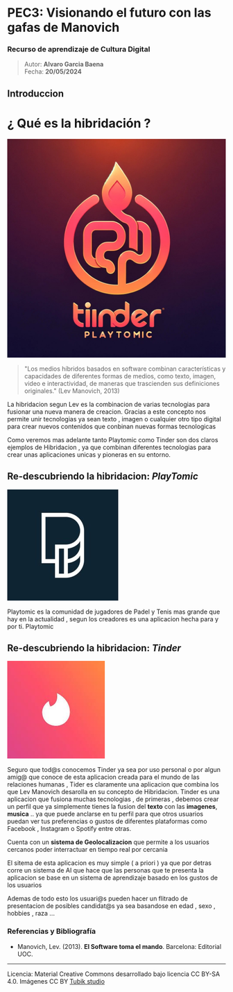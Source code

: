 # PEC3: Visionando el futuro con las gafas de Manovich 

### Recurso de aprendizaje de Cultura Digital 


>Autor: **Alvaro Garcia Baena**          
Fecha: **20/05/2024**







## Introduccion
# ¿ Qué es la hibridación ?
![Cultura Digital](fusion.png)

>"Los medios híbridos basados en software combinan características y capacidades de diferentes formas de medios, como texto, imagen, video e interactividad, de maneras que trascienden sus definiciones originales."
>(Lev Manovich, 2013)

La hibridacion segun Lev es la combinacion de varias tecnologias para fusionar una nueva manera de creacion.
Gracias a este concepto nos permite unir tecnologias ya sean texto , imagen o cualquier otro tipo digital para crear nuevos contenidos que conbinan nuevas formas tecnologicas

Como veremos mas adelante tanto Playtomic como Tinder son dos claros ejemplos de Hibridacion , ya que combinan diferentes tecnologias para crear unas aplicaciones unicas y pioneras en su entorno.



## Re-descubriendo la hibridacion: _PlayTomic_
![Cultura Digital](Playtomic.jpg)

Playtomic es la comunidad de jugadores de Padel y Tenis mas grande que hay en la actualidad , segun los creadores es una aplicacion hecha para y por ti. 
Playtomic 


## Re-descubriendo la hibridacion: _Tinder_
![Cultura Digital](Tinder.jpg)

Seguro que tod@s conocemos Tinder ya sea por uso personal o por algun amig@ que conoce de esta aplicacion creada para el mundo de las relaciones humanas , Tider es claramente una aplicacion que combina los que Lev Manovich desarolla en su concepto de Hibridacion.
Tinder es una aplicacion que fusiona muchas tecnologias , de primeras , debemos crear un perfil que ya simplemente tienes la fusion del **texto** con las **imagenes**, **musica** .. ya que puede anclarse en tu perfil para que otros usuarios puedan ver tus preferencias o gustos de diferentes plataformas como Facebook , Instagram o Spotify entre otras.

Cuenta con un **sistema de Geolocalizacion** que permite a los usuarios cercanos poder interractuar en tiempo real por cercania

El sitema de esta aplicacion es muy simple ( a priori ) ya que por detras corre un sistema de AI que hace que las personas que te presenta la aplicacion se base en un sistema de aprendizaje basado en los gustos de los usuarios

Ademas de todo esto los usuari@s pueden hacer un flitrado de presentacion de posibles candidat@s ya sea basandose en edad , sexo , hobbies , raza ... 




### Referencias y Bibliografía

* Manovich, Lev. (2013). **El Software toma el mando**. Barcelona: Editorial UOC. 


----

Licencia: Material Creative Commons desarrollado bajo licencia CC BY-SA 4.0. Imágenes CC BY [Tubik studio](https://blog.tubikstudio.com/how-to-create-original-flat-illustrations-designers-tips/) 
